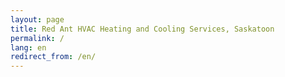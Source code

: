 ```yaml
---
layout: page
title: Red Ant HVAC Heating and Cooling Services, Saskatoon
permalink: /
lang: en
redirect_from: /en/
---
```


<!-- {% t home.content %} -->

<!-- Add more content and information about your business here -->
